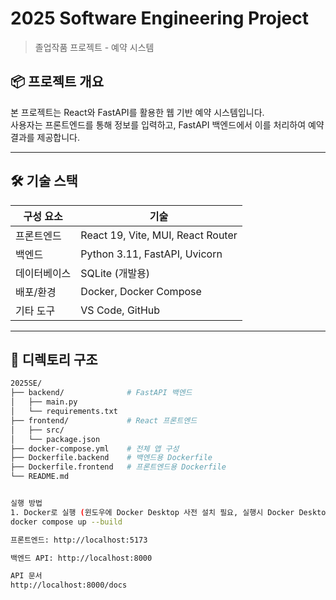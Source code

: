 # 2025 Software Engineering Project

> 졸업작품 프로젝트 - 예약 시스템

## 📦 프로젝트 개요

본 프로젝트는 React와 FastAPI를 활용한 웹 기반 예약 시스템입니다.  
사용자는 프론트엔드를 통해 정보를 입력하고, FastAPI 백엔드에서 이를 처리하여 예약 결과를 제공합니다.

---

## 🛠️ 기술 스택

| 구성 요소 | 기술 |
|-----------|------|
| 프론트엔드 | React 19, Vite, MUI, React Router |
| 백엔드 | Python 3.11, FastAPI, Uvicorn |
| 데이터베이스 | SQLite (개발용) |
| 배포/환경 | Docker, Docker Compose |
| 기타 도구 | VS Code, GitHub |

---

## 📁 디렉토리 구조

```bash
2025SE/
├── backend/              # FastAPI 백엔드
│   ├── main.py
│   └── requirements.txt
├── frontend/             # React 프론트엔드
│   ├── src/
│   └── package.json
├── docker-compose.yml    # 전체 앱 구성
├── Dockerfile.backend    # 백엔드용 Dockerfile
├── Dockerfile.frontend   # 프론트엔드용 Dockerfile
└── README.md


실행 방법
1. Docker로 실행 (윈도우에 Docker Desktop 사전 설치 필요, 실행시 Docker Desktop이 실행되고 있어야 함)
docker compose up --build

프론트엔드: http://localhost:5173

백엔드 API: http://localhost:8000

API 문서
http://localhost:8000/docs
